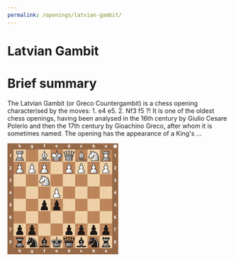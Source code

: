 ```yaml
---
permalink: /openings/latvian-gambit/
---
```

Latvian Gambit
==============

# Brief summary


The Latvian Gambit (or Greco Countergambit) is a chess opening characterised by the moves: 1. e4 e5. 2. Nf3 f5 ?! It is one of the oldest chess openings, having been analysed in the 16th century by Giulio Cesare Polerio and then the 17th century by Gioachino Greco, after whom it is sometimes named. The opening has the appearance of a King's ...

<img src="/img/Latvian Gambit.jpg"/>
